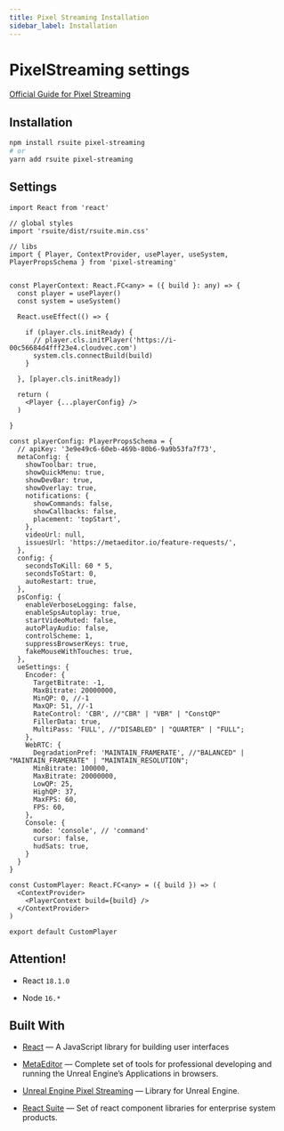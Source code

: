 ```yaml
---
title: Pixel Streaming Installation
sidebar_label: Installation
---
```


# PixelStreaming settings

[Official Guide for Pixel Streaming](https://docs.unrealengine.com/5.0/en-US/hosting-and-networking-guide-for-pixel-streaming-in-unreal-engine/)

## Installation

```bash
npm install rsuite pixel-streaming
# or
yarn add rsuite pixel-streaming
```

## Settings

```tsx title="src/Player.tsx"
import React from 'react'

// global styles
import 'rsuite/dist/rsuite.min.css'

// libs
import { Player, ContextProvider, usePlayer, useSystem, PlayerPropsSchema } from 'pixel-streaming'


const PlayerContext: React.FC<any> = ({ build }: any) => {
  const player = usePlayer()
  const system = useSystem()

  React.useEffect(() => {

    if (player.cls.initReady) {
      // player.cls.initPlayer('https://i-00c56684d4fff23e4.cloudvec.com')
      system.cls.connectBuild(build)
    }

  }, [player.cls.initReady])

  return (
    <Player {...playerConfig} />
  )

}

const playerConfig: PlayerPropsSchema = {
  // apiKey: '3e9e49c6-60eb-469b-80b6-9a9b53fa7f73',
  metaConfig: {
    showToolbar: true,
    showQuickMenu: true,
    showDevBar: true,
    showOverlay: true,
    notifications: {
      showCommands: false,
      showCallbacks: false,
      placement: 'topStart',
    },
    videoUrl: null,
    issuesUrl: 'https://metaeditor.io/feature-requests/',
  },
  config: {
    secondsToKill: 60 * 5,
    secondsToStart: 0,
    autoRestart: true,
  },
  psConfig: {
    enableVerboseLogging: false,
    enableSpsAutoplay: true,
    startVideoMuted: false,
    autoPlayAudio: false,
    controlScheme: 1,
    suppressBrowserKeys: true,
    fakeMouseWithTouches: true,
  },
  ueSettings: {
    Encoder: {
      TargetBitrate: -1,
      MaxBitrate: 20000000,
      MinQP: 0, //-1
      MaxQP: 51, //-1
      RateControl: 'CBR', //"CBR" | "VBR" | "ConstQP"
      FillerData: true,
      MultiPass: 'FULL', //"DISABLED" | "QUARTER" | "FULL";
    },
    WebRTC: {
      DegradationPref: 'MAINTAIN_FRAMERATE', //"BALANCED" | "MAINTAIN_FRAMERATE" | "MAINTAIN_RESOLUTION";
      MinBitrate: 100000,
      MaxBitrate: 20000000,
      LowQP: 25,
      HighQP: 37,
      MaxFPS: 60,
      FPS: 60,
    },
    Console: {
      mode: 'console', // 'command'
      cursor: false,
      hudSats: true,
    }
  }
}

const CustomPlayer: React.FC<any> = ({ build }) => (
  <ContextProvider>
    <PlayerContext build={build} />
  </ContextProvider>
)

export default CustomPlayer
```

## Attention!

- React `18.1.0`

- Node `16.*`

## Built With

- [React](https://reactjs.org/) — A JavaScript library for building user interfaces

- [MetaEditor](https://metaeditor.io/) — Complete set of tools for professional developing and running the Unreal Engine’s Applications in browsers.

- [Unreal Engine Pixel Streaming](https://docs.unrealengine.com/5.0/en-US) — Library for Unreal Engine.

- [React Suite](https://www.npmjs.com/package/rsuite) — Set of react component libraries for enterprise system products.
